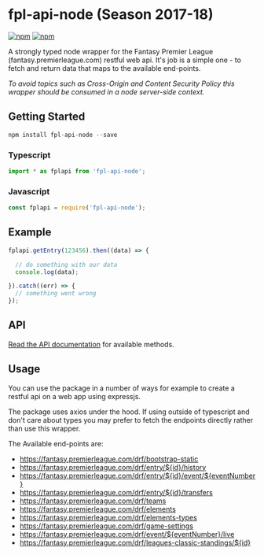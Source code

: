 # fpl-api-node (Season 2017-18)

[![npm](https://img.shields.io/npm/v/fpl-api-node.svg)](https://www.npmjs.com/package/fpl-api-node)
[![npm](https://img.shields.io/apm/l/vim-mode.svg)]()

A strongly typed node wrapper for the Fantasy Premier League (fantasy.premierleague.com) restful web api. 
It's job is a simple one - to fetch and return data that maps to the available end-points. 

*To avoid topics such as Cross-Origin and Content Security Policy this wrapper should be consumed in a node server-side context.*


## Getting Started

```js
npm install fpl-api-node --save
```

### Typescript
```js
import * as fplapi from 'fpl-api-node';
```

### Javascript

```js
const fplapi = require('fpl-api-node');
```


## Example

```js
fplapi.getEntry(123456).then((data) => {

  // do something with our data
  console.log(data);

}).catch((err) => {
  // something went wrong
});
```

## API

[Read the API documentation](https://github.com/tgreyuk/fpl-api-node/blob/master/docs/API.md) for available methods.

## Usage

You can use the package in a number of ways for example to create a restful api on a web app using expressjs. 

The package uses axios under the hood. If using outside of typescript and don't care about types you may prefer to fetch the endpoints directly rather than use this wrapper.

The Available end-points are:
* https://fantasy.premierleague.com/drf/bootstrap-static
* https://fantasy.premierleague.com/drf/entry/${id}/history
* https://fantasy.premierleague.com/drf/entry/${id}/event/${eventNumber}
* https://fantasy.premierleague.com/drf/entry/${id}/transfers
* https://fantasy.premierleague.com/drf/teams
* https://fantasy.premierleague.com/drf/elements
* https://fantasy.premierleague.com/drf/elements-types
* https://fantasy.premierleague.com/drf/game-settings
* https://fantasy.premierleague.com/drf/event/${eventNumber}/live
* https://fantasy.premierleague.com/drf/leagues-classic-standings/${id}



